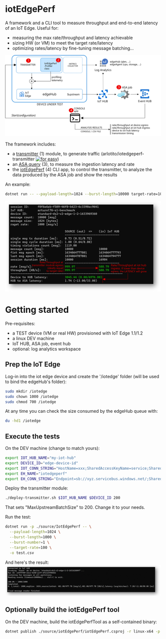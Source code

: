# iotEdgePerf
A framework and a CLI tool to measure throughput and end-to-end latency of an IoT Edge.
Useful for:
* measuring the max rate/throughput and latency achievable
* sizing HW (or VM) to meet the target rate/latency
* optimizing rates/latency by fine-tuning message batching...

![](./images/architecture.png)

The framework includes:

* a [transmitter](./source/Transmitter/README.md) (1) module, to generate traffic 
  (arlotito/iotedgeperf-transmitter [![for easy](https://img.shields.io/docker/v/arlotito/iotedgeperf-transmitter)](https://hub.docker.com/repository/docker/arlotito/iotedgeperf-transmitter))
* an [ASA query](./asa/) (3), to measure the ingestion latency and rate
* the [iotEdgePerf](./source/IotEdgePerf) (4) CLI app, to control the transmitter, to analyze the data produced by the ASA job and show the results

An example:
```bash
dotnet run -- --payload-length=1024 --burst-length=10000 target-rate=1000
```
![](/images/simple-example-annotations.png)

# Getting started
Pre-requisites:
* a TEST device (VM or real HW) provisioned with IoT Edge 1.1/1.2
* a linux DEV machine 
* IoT HUB, ASA job, event hub
* optional: log analytics workspace

## Prep the IoT Edge
Log-in into the iot edge device and create the '/iotedge' folder (will be used to bind the edgeHub's folder): 
```bash
sudo mkdir /iotedge
sudo chown 1000 /iotedge
sudo chmod 700 /iotedge
```
At any time you can check the size consumed by the edgeHub queue with:
```bash
du -hd1 /iotedge
```

## Execute the tests
On the DEV machine (change to match yours):
```bash
export IOT_HUB_NAME="my-iot-hub"
export DEVICE_ID="edge-device-id"
export IOT_CONN_STRING="HostName=xxx;SharedAccessKeyName=service;SharedAccessKey=xxx"
export EH_NAME="iotedgeperf"
export EH_CONN_STRING="Endpoint=sb://xyz.servicebus.windows.net/;SharedAccessKeyName=RootManageSharedAccessKey;SharedAccessKey=xxx"
```

Deploy the transmitter module:
```bash
./deploy-transmitter.sh $IOT_HUB_NAME $DEVICE_ID 200
```
That sets "MaxUpstreamBatchSize" to 200. Change it to your needs.

Run the test:
```bash
dotnet run -p ./source/IotEdgePerf -- \
  --payload-length=1024 \
  --burst-length=1000 \
  --burst-number=1 \
  --target-rate=100 \
  -o test.csv
```

And here's the result:
![](./images/cli.png)

## Optionally build the iotEdgePerf tool
On the DEV machine, build the iotEdgePerfTool as a self-contained binary:
```bash
dotnet publish ./source/iotEdgePerf/iotEdgePerf.csproj -r linux-x64 -p:PublishSingleFile=true --configuration Release -o .
```


